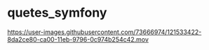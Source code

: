 # quetes_symfony
https://user-images.githubusercontent.com/73666974/121533422-8da2ce80-ca00-11eb-9796-0c974b254c42.mov

